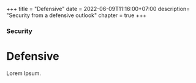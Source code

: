 +++
title = "Defensive"
date = 2022-06-09T11:16:00+07:00
description= "Security from a defensive outlook"
chapter = true
+++

### Security

# Defensive

Lorem Ipsum.